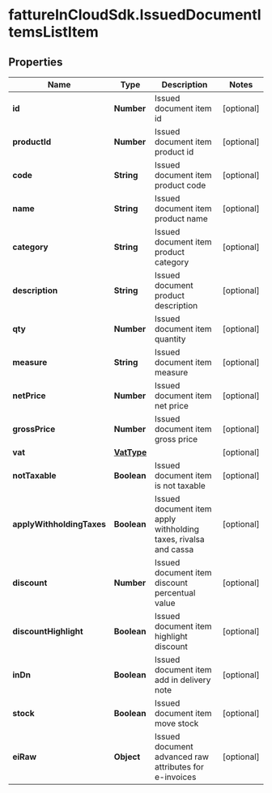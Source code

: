 # fattureInCloudSdk.IssuedDocumentItemsListItem

## Properties

Name | Type | Description | Notes
------------ | ------------- | ------------- | -------------
**id** | **Number** | Issued document item id | [optional] 
**productId** | **Number** | Issued document item product id | [optional] 
**code** | **String** | Issued document item product code | [optional] 
**name** | **String** | Issued document item product name | [optional] 
**category** | **String** | Issued document item product category | [optional] 
**description** | **String** | Issued document product description | [optional] 
**qty** | **Number** | Issued document item quantity | [optional] 
**measure** | **String** | Issued document item measure | [optional] 
**netPrice** | **Number** | Issued document item net price | [optional] 
**grossPrice** | **Number** | Issued document item gross price | [optional] 
**vat** | [**VatType**](VatType.md) |  | [optional] 
**notTaxable** | **Boolean** | Issued document item is not taxable | [optional] 
**applyWithholdingTaxes** | **Boolean** | Issued document item apply withholding taxes, rivalsa and cassa | [optional] 
**discount** | **Number** | Issued document item discount percentual value | [optional] 
**discountHighlight** | **Boolean** | Issued document item highlight discount | [optional] 
**inDn** | **Boolean** | Issued document item add in delivery note | [optional] 
**stock** | **Boolean** | Issued document item move stock | [optional] 
**eiRaw** | **Object** | Issued document advanced raw attributes for e-invoices | [optional] 


